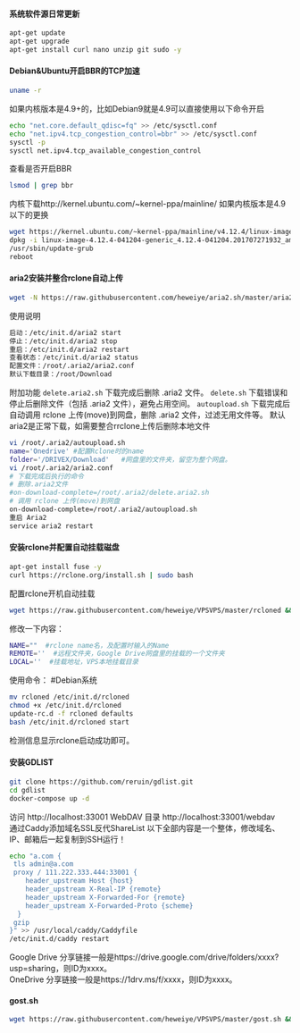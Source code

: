 #### 系统软件源日常更新
``` bash
apt-get update
apt-get upgrade
apt-get install curl nano unzip git sudo -y
```
#### Debian&Ubuntu开启BBR的TCP加速
``` bash
uname -r
```
如果内核版本是4.9+的，比如Debian9就是4.9可以直接使用以下命令开启
``` bash
echo "net.core.default_qdisc=fq" >> /etc/sysctl.conf
echo "net.ipv4.tcp_congestion_control=bbr" >> /etc/sysctl.conf
sysctl -p
sysctl net.ipv4.tcp_available_congestion_control
```
查看是否开启BBR
``` bash
lsmod | grep bbr
```
内核下载http://kernel.ubuntu.com/~kernel-ppa/mainline/
如果内核版本是4.9以下的更换
``` bash
wget https://kernel.ubuntu.com/~kernel-ppa/mainline/v4.12.4/linux-image-4.12.4-041204-generic_4.12.4-041204.201707271932_amd64.deb
dpkg -i linux-image-4.12.4-041204-generic_4.12.4-041204.201707271932_amd64.deb
/usr/sbin/update-grub
reboot
```
#### aria2安装并整合rclone自动上传
``` bash
wget -N https://raw.githubusercontent.com/heweiye/aria2.sh/master/aria2.sh && chmod +x aria2.sh && bash aria2.sh
```
使用说明
``` bash
启动：/etc/init.d/aria2 start
停止：/etc/init.d/aria2 stop
重启：/etc/init.d/aria2 restart
查看状态：/etc/init.d/aria2 status
配置文件：/root/.aria2/aria2.conf
默认下载目录：/root/Download
```
附加功能
`delete.aria2.sh` 下载完成后删除 .aria2 文件。
`delete.sh` 下载错误和停止后删除文件（包括 .aria2 文件），避免占用空间。
`autoupload.sh` 下载完成后自动调用 rclone 上传(move)到网盘，删除 .aria2 文件，过滤无用文件等。
默认aria2是正常下载，如需要整合rrclone上传后删除本地文件
``` bash
vi /root/.aria2/autoupload.sh
name='Onedrive' #配置Rclone时的name
folder='/DRIVEX/Download'   #网盘里的文件夹，留空为整个网盘。
vi /root/.aria2/aria2.conf
# 下载完成后执行的命令
# 删除.aria2文件
#on-download-complete=/root/.aria2/delete.aria2.sh
# 调用 rclone 上传(move)到网盘
on-download-complete=/root/.aria2/autoupload.sh
重启 Aria2
service aria2 restart
```
#### 安装rclone并配置自动挂载磁盘
``` bash
apt-get install fuse -y
curl https://rclone.org/install.sh | sudo bash
```
配置rclone开机自动挂载
``` bash
wget https://raw.githubusercontent.com/heweiye/VPSVPS/master/rcloned && nano rcloned
```
修改一下内容：
``` bash
NAME=""  #rclone name名，及配置时输入的Name
REMOTE=''  #远程文件夹，Google Drive网盘里的挂载的一个文件夹
LOCAL=''  #挂载地址，VPS本地挂载目录
```
使用命令：
#Debian系统
``` bash
mv rcloned /etc/init.d/rcloned
chmod +x /etc/init.d/rcloned
update-rc.d -f rcloned defaults
bash /etc/init.d/rcloned start
```
检测信息显示rclone启动成功即可。
#### 安装GDLIST
``` bash
git clone https://github.com/reruin/gdlist.git
cd gdlist
docker-compose up -d
```
访问 http://localhost:33001 WebDAV 目录 http://localhost:33001/webdav
<br>通过Caddy添加域名SSL反代ShareList
以下全部内容是一个整体，修改域名、IP、邮箱后一起复制到SSH运行！
``` bash
echo "a.com {
 tls admin@a.com
 proxy / 111.222.333.444:33001 {
    header_upstream Host {host}
    header_upstream X-Real-IP {remote}
    header_upstream X-Forwarded-For {remote}
    header_upstream X-Forwarded-Proto {scheme}
  }
 gzip
}" >> /usr/local/caddy/Caddyfile
/etc/init.d/caddy restart
```
Google Drive 分享链接一般是https://drive.google.com/drive/folders/xxxx?usp=sharing，则ID为xxxx。 
<br>OneDrive 分享链接一般是https://1drv.ms/f/xxxx，则ID为xxxx。

#### gost.sh
``` bash
wget https://raw.githubusercontent.com/heweiye/VPSVPS/master/gost.sh && chmod +x gost.sh && bash gost.sh
```
